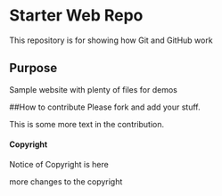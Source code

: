 # Starter Web Repo

This repository is for showing how Git and GitHub work

## Purpose

Sample website with plenty of files for demos

##How to contribute
Please fork and add your stuff.

This is some more text in the contribution.

#### Copyright
Notice of Copyright is here

more changes to the copyright
